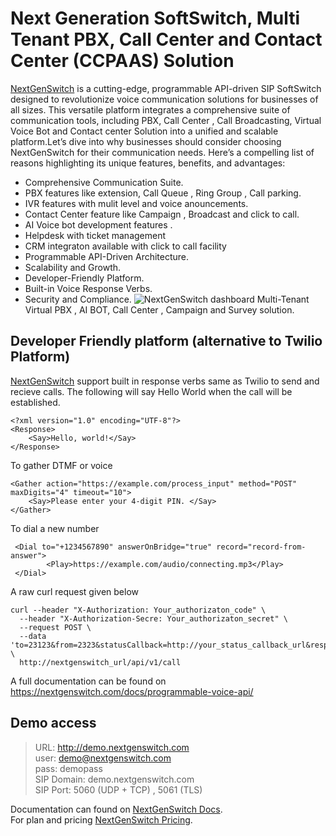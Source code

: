 # Next Generation SoftSwitch, Multi Tenant PBX, Call Center and Contact Center (CCPAAS) Solution

[NextGenSwitch](https://nextgenswitch.com) is a cutting-edge, programmable API-driven SIP SoftSwitch designed to revolutionize voice communication solutions for businesses of all sizes. This versatile platform integrates a comprehensive suite of communication tools, including PBX, Call Center , Call Broadcasting, Virtual Voice Bot and Contact center Solution into a unified and scalable platform.Let’s dive into why businesses should consider choosing NextGenSwitch for their communication needs. Here’s a compelling list of reasons highlighting its unique features, benefits, and advantages:

- Comprehensive Communication Suite.
- PBX features like extension, Call Queue , Ring Group , Call parking.
- IVR features with mulit level and voice anouncements.
- Contact Center feature like Campaign , Broadcast and click to call.
- AI Voice bot development features .
- Helpdesk with ticket management
- CRM integraton available with click to call facility
- Programmable API-Driven Architecture.
- Scalability and Growth.
- Developer-Friendly Platform.
- Built-in Voice Response Verbs.
- Security and Compliance.
![NextGenSwitch dashboard](https://nextgenswitch.com/nextgenswitch_dashboard.png)
Multi-Tenant Virtual PBX , AI BOT, Call Center , Campaign and Survey solution.
## Developer Friendly platform (alternative to Twilio Platform)
[NextGenSwitch](https://nextgenswitch.com) support built in response verbs same as Twilio to send and recieve calls.
The following will say Hello World when the call will be established.
```
<?xml version="1.0" encoding="UTF-8"?>
<Response>
    <Say>Hello, world!</Say>
</Response>
```
To gather DTMF or voice
```
<Gather action="https://example.com/process_input" method="POST" maxDigits="4" timeout="10">
    <Say>Please enter your 4-digit PIN. </Say>
</Gather>
```

To dial a new number
```
 <Dial to="+1234567890" answerOnBridge="true" record="record-from-answer">
        <Play>https://example.com/audio/connecting.mp3</Play>
 </Dial>
```


A raw curl request given below
```
curl --header "X-Authorization: Your_authorizaton_code" \
  --header "X-Authorization-Secre: Your_authorizaton_secret" \
  --request POST \
  --data 'to=23123&from=2323&statusCallback=http://your_status_callback_url&response=http://your_xml_response_document_url' \
  http://nextgenswitch_url/api/v1/call
```
A full documentation can be found on https://nextgenswitch.com/docs/programmable-voice-api/

## Demo access
> URL: http://demo.nextgenswitch.com \
> user: demo@nextgenswitch.com \
> pass: demopass \
> SIP  Domain: demo.nextgenswitch.com \
> SIP Port: 5060 (UDP + TCP) , 5061 (TLS)

Documentation can found on  [NextGenSwitch Docs](https://nextgenswitch.com/docs).\
For plan and pricing  [NextGenSwitch Pricing](https://nextgenswitch.com/plans-and-pricing/).

